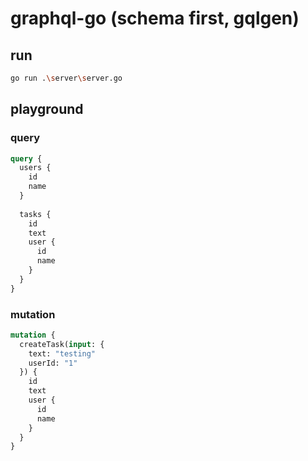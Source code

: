 # graphql-go (schema first, gqlgen)

## run

```bash
go run .\server\server.go
```

## playground

### query

```graphql
query {
  users {
    id
    name
  }
  
  tasks {
    id
    text
    user {
      id
      name
    }
  }
}
```

### mutation

```graphql
mutation {
  createTask(input: {
    text: "testing"
    userId: "1"
  }) {
    id
    text
    user {
      id
      name
    }
  }
}
```

